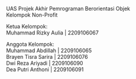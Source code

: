UAS Projek Akhir Pemrograman Berorientasi Objek <br>
Kelompok Non-Profit <br>

Ketua Kelompok: <br>
Muhammad Rizky Aulia | 2209106067 <br>

Anggota Kelompok: <br>
Muhammad Abdillah    | 2209106065 <br>
Brayen Tisra Sarira  | 2209106076 <br>
Dwi Reza Ariyadi     | 2209106090 <br>
Dea Putri Anthoni    | 2209106091 <br>

